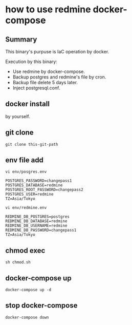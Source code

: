 # how to use redmine docker-compose

## Summary

This binary's purpuse is IaC operation by docker.

Execution by this binary:

- Use redmine by docker-compose.
- Backup postgres and redmine's file by cron.
- Backup file delete 5 days later.
- Inject postgresql.conf.

## docker install

by yourself.

## git clone

```
git clone this-git-path
```

## env file add

```
vi env/posgres.env
```

```
POSTGRES_PASSWORD=changepass1
POSTGRES_DATABASE=redmine
POSTGRES_ROOT_PASSWORD=changepass2
POSTGRES_USER=redmine
TZ=Asia/Tokyo
```

```
vi env/redmine.env
```

```
REDMINE_DB_POSTGRES=postgres
REDMINE_DB_DATABASE=redmine
REDMINE_DB_USERNAME=redmine
REDMINE_DB_PASSWORD=changepass1
TZ=Asia/Tokyo
```

## chmod exec

```
sh chmod.sh 
```

## docker-compose up

```
docker-compose up -d
```

## stop docker-compose

```
docker-compose down
```